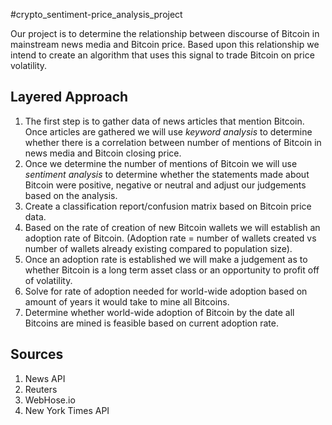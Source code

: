 #crypto_sentiment-price_analysis_project


Our project is to determine the relationship between discourse of Bitcoin in mainstream news media and  Bitcoin price. Based upon this relationship we intend to create an algorithm that uses this signal to trade Bitcoin on price volatility.

## Layered Approach
1. The first step is to gather data of news articles that mention Bitcoin. Once articles are gathered we will use *keyword analysis* to determine whether there is a correlation between number of mentions of Bitcoin in news media and Bitcoin closing price.
2. Once we determine the number of mentions of Bitcoin we will use *sentiment analysis* to determine whether the statements made about Bitcoin were positive, negative or neutral and adjust our judgements based on the analysis.
3. Create a classification report/confusion matrix based on Bitcoin price data.
4. Based on the rate of creation of new Bitcoin wallets we will establish an adoption rate of Bitcoin. (Adoption rate = number of wallets created vs number of wallets already existing compared to population size).
5. Once an adoption rate is established we will make a judgement as to whether Bitcoin is a long term asset class or an opportunity to profit off of volatility.
6. Solve for rate of adoption needed for world-wide adoption based on amount of years it would take to mine all Bitcoins.
7. Determine whether world-wide adoption of Bitcoin by the date all Bitcoins are mined is feasible based on current adoption rate.

## Sources
1. News API
2. Reuters 
3. WebHose.io
4. New York Times API
